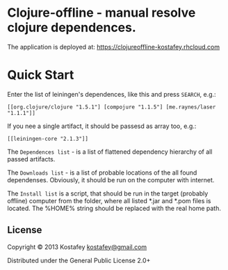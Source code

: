 # Clojure-offline - manual resolve clojure dependences.

The application is deployed at: https://clojureoffline-kostafey.rhcloud.com

<!-- Run app: lein ring server -->
<!-- Build war: lein ring uberwar -->

# Quick Start

Enter the list of leiningen's dependences, like this and press `SEARCH`, e.g.:

```
[[org.clojure/clojure "1.5.1"] [compojure "1.1.5"] [me.raynes/laser "1.1.1"]]
```

If you nee a single artifact, it should be passesd as array too, e.g.:

```
[[leiningen-core "2.1.3"]]
```

The `Dependences list` - is a list of flattened dependency hierarchy of all
passed artifacts.

The `Downloads list` - is a list of probable locations of the all found
dependenses. Obviously, it should be run on the computer with internet.

The `Install list` is a script, that should be run in the target (probably
offline) computer from the folder, where all listed *.jar and *.pom files is
located. The %HOME% string should be replaced with the real home path.

## License

Copyright © 2013 Kostafey <kostafey@gmail.com>

Distributed under the General Public License 2.0+
